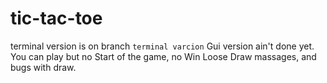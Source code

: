 # tic-tac-toe

terminal version is on branch `terminal varcion`
Gui version ain't done yet. You can play but no Start of the game, no Win Loose Draw massages, and bugs with draw.
